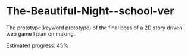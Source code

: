 # The-Beautiful-Night--school-ver
The prototype(keyword prototype) of 
the final boss of a 2D story 
driven web game I plan on making. 

Estimated progress: 45%
